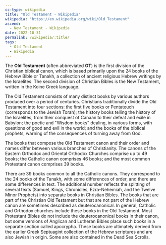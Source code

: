 ```yaml
---
cc-type: wikipedia
title: "Old Testament - Wikipedia"
wikipedia: "https://en.wikipedia.org/wiki/Old_Testament"
ascend:
  - New Testament - Wikipedia
date: 2022-10-31
permalink: /wikipedia/:title/
tags:
  - Old Testament
  - Wikipedia
---
```

The **Old Testament** (often abbreviated **OT**) is the first division of the Christian biblical canon, which is based primarily upon the 24 books of the Hebrew Bible or Tanakh, a collection of ancient religious Hebrew writings by the Israelites. The second division of Christian Bibles is the New Testament, written in the Koine Greek language.

The Old Testament consists of many distinct books by various authors produced over a period of centuries. Christians traditionally divide the Old Testament into four sections: the first five books or Pentateuch (corresponds to the Jewish Torah); the history books telling the history of the Israelites, from their conquest of Canaan to their defeat and exile in Babylon; the poetic and "Wisdom books" dealing, in various forms, with questions of good and evil in the world; and the books of the biblical prophets, warning of the consequences of turning away from God.

The books that compose the Old Testament canon and their order and names differ between various branches of Christianity. The canons of the Eastern Orthodox and Oriental Orthodox Churches comprise up to 49 books; the Catholic canon comprises 46 books; and the most common Protestant canon comprises 39 books.

There are 39 books common to all the Catholic canons. They correspond to the 24 books of the Tanakh, with some differences of order, and there are some differences in text. The additional number reflects the splitting of several texts (Samuel, Kings, Chronicles, Ezra–Nehemiah, and the Twelve Minor Prophets) into separate books in Christian Bibles. The books that are part of the Christian Old Testament but that are not part of the Hebrew canon are sometimes described as deuterocanonical. In general, Catholic and Orthodox churches include these books in the Old Testament. Most Protestant Bibles do not include the deuterocanonical books in their canon, but some versions of Anglican and Lutheran Bibles place such books in a separate section called apocrypha. These books are ultimately derived from the earlier Greek Septuagint collection of the Hebrew scriptures and are also Jewish in origin. Some are also contained in the Dead Sea Scrolls.